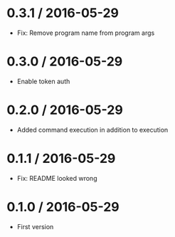 # 0.3.1 / 2016-05-29

  * Fix: Remove program name from program args

# 0.3.0 / 2016-05-29

  * Enable token auth

# 0.2.0 / 2016-05-29

  * Added command execution in addition to execution

# 0.1.1 / 2016-05-29

  * Fix: README looked wrong

# 0.1.0 / 2016-05-29

  * First version
